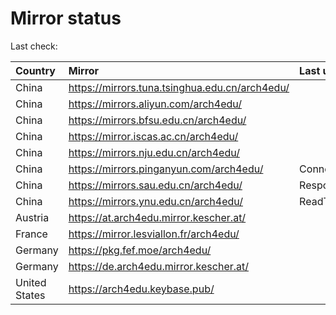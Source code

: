 <script src="./time.js"></script>
# Mirror status
Last check: <script type="text/javascript">localize(1670999153.1100116);</script>

|Country|Mirror|Last update|
|:------|:-----|:----------|
|China|https://mirrors.tuna.tsinghua.edu.cn/arch4edu/|<script type="text/javascript">localize(1670956528);</script>|
|China|https://mirrors.aliyun.com/arch4edu/|<script type="text/javascript">localize(1670913299);</script>|
|China|https://mirrors.bfsu.edu.cn/arch4edu/|<script type="text/javascript">localize(1670956528);</script>|
|China|https://mirror.iscas.ac.cn/arch4edu/|<script type="text/javascript">localize(1670956528);</script>|
|China|https://mirrors.nju.edu.cn/arch4edu/|<script type="text/javascript">localize(1670913299);</script>|
|China|https://mirrors.pinganyun.com/arch4edu/|ConnectTimeout|
|China|https://mirrors.sau.edu.cn/arch4edu/|Response 500|
|China|https://mirrors.ynu.edu.cn/arch4edu/|ReadTimeout|
|Austria|https://at.arch4edu.mirror.kescher.at/|<script type="text/javascript">localize(1670956528);</script>|
|France|https://mirror.lesviallon.fr/arch4edu/|<script type="text/javascript">localize(1670956528);</script>|
|Germany|https://pkg.fef.moe/arch4edu/|<script type="text/javascript">localize(1670956528);</script>|
|Germany|https://de.arch4edu.mirror.kescher.at/|<script type="text/javascript">localize(1670956528);</script>|
|United States|https://arch4edu.keybase.pub/|<script type="text/javascript">localize(1670956528);</script>|

<script src="./tablefilter/tablefilter.js"></script>
<script src="./table.js"></script>